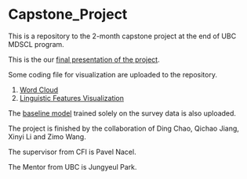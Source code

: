 # Capstone_Project

This is a repository to the 2-month capstone project at the end of UBC MDSCL program.  

This is the our [final presentation of the project](https://github.com/jiang-qc/Capstone_Project/blob/main/Final%20Project%20Presentation.pdf).

Some coding file for visualization are uploaded to the repository.

1. [Word Cloud](https://github.com/jiang-qc/Capstone_Project/blob/main/WordCloud.ipynb)
2. [Linguistic Features Visualization](https://github.com/jiang-qc/Capstone_Project/blob/main/linguistic_visualization.ipynb)

The [baseline model](https://github.com/jiang-qc/Capstone_Project/blob/main/June_6th_survey_model.ipynb) trained solely on the survey data is also uploaded.



The project is finished by the collaboration of Ding Chao, Qichao Jiang, Xinyi Li and Zimo Wang.

The supervisor from CFI is Pavel Nacel.

The Mentor from UBC is Jungyeul Park.
